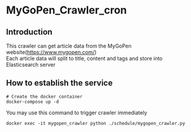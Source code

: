 # MyGoPen_Crawler_cron
## Introduction
This crawler can get article data from the MyGoPen website(https://www.mygopen.com/)<br>
Each article data will split to title, content and tags and store into Elasticsearch server<br>

## How to establish the service

```
# Create the docker container
docker-compose up -d
```

You may use this command to trigger crawler immediately<br>
```
docker exec -it mygopen_crawler python ./schedule/mygopen_crawler.py
```
